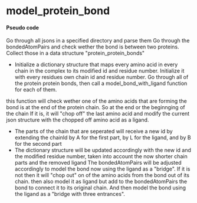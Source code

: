 # model_protein_bond

#### Pseudo code

Go through all jsons in a specified directory and parse them
Go through the bondedAtomPairs and check wether the bond is between two proteins. Collect those in a data structure "protein_protein_bonds"
+ Initialize a dictionary structure that maps every amino acid in every chain in the complex to its modified id and residue number. Initialize it with every residues own chain id and residue number. 
Go through all of the protein protein bonds, then call a model_bond_with_ligand function for each of them.

this function will check wether one of the amino acids that are forming the bond is at the end of the protein chain. So at the end or the beginnging of the chain
If it is, it will "chop off" the last amino acid and modify the current json structure with the chopped off amino acid as a ligand. 
+ The parts of the chain that are seperated will receive a new id by extending the chainId by A for the first part, by L for the ligand, and by B for the second part  
+ The dictionary structure will be updated accordingly with the new id and the modified residue number, taken into account the now shorter chain parts and the removed ligand
The bondedAtomPairs will be adjusted accordingly to model the bond now using the ligand as a "bridge". 
If it is not then it will "chop out" on of the amino acids from the bond out of its chain. then also model it as ligand but add to the bondedAtomPairs 
the bond to connect it to its original chain. And then model the bond using the ligand as a "bridge with three entrances".